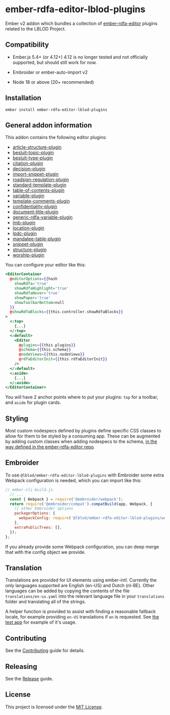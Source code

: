# ember-rdfa-editor-lblod-plugins

Ember v2 addon which bundles a collection of [ember-rdfa-editor](https://github.com/lblod/ember-rdfa-editor) plugins
related to the LBLOD Project.

## Compatibility

- Ember.js 5.4+ (or 4.12+)
  4.12 is no longer tested and not officially supported, but should still work for now.

- Embroider or ember-auto-import v2
- Node 18 or above (20+ recommended)

## Installation

```
ember install ember-rdfa-editor-lblod-plugins
```

## General addon information

This addon contains the following editor plugins:

- [article-structure-plugin](docs/plugins/article-structure.md)
- [besluit-topic-plugin](docs/plugins/besluit-topic.md)
- [besluit-type-plugin](docs/plugins/besluit-type.md)
- [citation-plugin](docs/plugins/citation.md)
- [decision-plugin](docs/plugins/decision.md)
- [import-snippet-plugin](docs/plugins/import-snippet.md)
- [roadsign-regulation-plugin](docs/plugins/roadsign-regulation.md)
- [standard-template-plugin](docs/plugins/standard-template.md)
- [table-of-contents-plugin](docs/plugins/table-of-contents.md)
- [variable-plugin](docs/plugins/variable.md)
- [template-comments-plugin](docs/plugins/template-comments.md)
- [confidentiality-plugin](docs/plugins/confidentiality.md)
- [document-title-plugin](docs/plugins/document-title.md)
- [generic-rdfa-variable-plugin](docs/plugins/generic-rdfa-variable.md)
- [lmb-plugin](docs/plugins/lmb.md)
- [location-plugin](docs/plugins/location.md)
- [lpdc-plugin](docs/plugins/lpdc.md)
- [mandatee-table-plugin](docs/plugins/mandatee-table.md)
- [snippet-plugin](docs/plugins/snippet.md)
- [structure-plugin](docs/plugins/structure.md)
- [worship-plugin](docs/plugins/worship.md)

You can configure your editor like this:

```hbs
<EditorContainer
  @editorOptions={{hash
    showRdfa='true'
    showRdfaHighlight='true'
    showRdfaHover='true'
    showPaper='true'
    showToolbarBottom=null
  }}
  @showRdfaBlocks={{this.controller.showRdfaBlocks}}
>
  <:top>
    {...}
  </:top>
  <:default>
    <Editor
      @plugins={{this.plugins}}
      @schema={{this.schema}}
      @nodeViews={{this.nodeViews}}
      @rdfaEditorInit={{this.rdfaEditorInit}}
    />
  </:default>
  <:aside>
    {...}
  </:aside>
</EditorContainer>
```

You will have 2 anchor points where to put your plugins: `top` for a toolbar, and `aside` for plugin cards.

## Styling

Most custom nodespecs defined by plugins define specific CSS classes to allow for them to be styled by a consuming app.
These can be augmented by adding custom classes when adding nodespecs to the schema, [in the way defined in the ember-rdfa-editor repo](https://github.com/lblod/ember-rdfa-editor#override-node-classes).

## Embroider

To use `@lblod/ember-rdfa-editor-lblod-plugins` with Embroider some extra Webpack configuration is needed, which you can import like this:

```js
// ember-cli-build.js
  // ...
  const { Webpack } = require('@embroider/webpack');
  return require('@embroider/compat').compatBuild(app, Webpack, {
    // other Embroider options
    packagerOptions: {
      webpackConfig: require('@lblod/ember-rdfa-editor-lblod-plugins/webpack-config'),
    },
    extraPublicTrees: [],
  });
};
```

If you already provide some Webpack configuration, you can deep merge that with the config object we provide.

## Translation

Translations are provided for UI elements using ember-intl.
Currently the only languages supported are English (en-US) and Dutch (nl-BE).
Other languages can be added by copying the contents of the file `translations/en-us.yaml` into the relevant language file in your `translations` folder and translating all of the strings.

A helper function is provided to assist with finding a reasonable fallback locale, for example providing `en-US` translations if `en` is requested.
See [the test app](tests/dummy/app/routes/application.ts) for example of it's usage.

## Contributing

See the [Contributing](CONTRIBUTING.md) guide for details.

## Releasing

See the [Release](RELEASE.md) guide.

## License

This project is licensed under the [MIT License](LICENSE.md).
